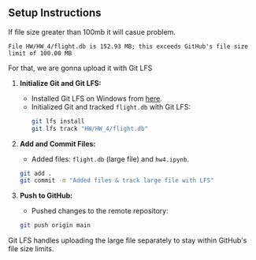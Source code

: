 


## Setup Instructions
If file size greater than 100mb it will casue problem.  
```
File HW/HW_4/flight.db is 152.93 MB; this exceeds GitHub's file size limit of 100.00 MB
```   
For that, we are gonna upload it with Git LFS

1. **Initialize Git and Git LFS:**
   - Installed Git LFS on Windows from [here](https://git-lfs.github.com/).
   - Initialized Git and tracked `flight.db` with Git LFS:
     ```bash
     git lfs install
     git lfs track "HW/HW_4/flight.db"
     ```

2. **Add and Commit Files:**
   - Added files: `flight.db` (large file) and `hw4.ipynb`.
   ```bash
   git add .
   git commit -m "Added files & track large file with LFS"
   ```

3. **Push to GitHub:**
   - Pushed changes to the remote repository:
   ```bash
   git push origin main
   ```

Git LFS handles uploading the large file separately to stay within GitHub's file size limits.
